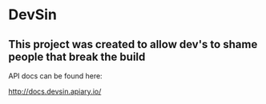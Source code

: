 # DevSin 

## This project was created to allow dev's to shame people that break the build 

API docs can be found here:

http://docs.devsin.apiary.io/
